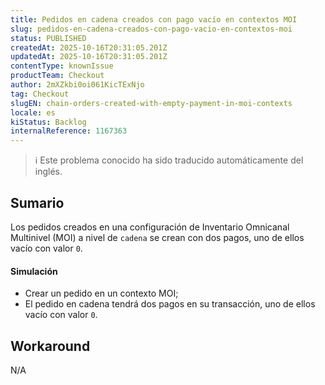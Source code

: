 ```yaml
---
title: Pedidos en cadena creados con pago vacío en contextos MOI
slug: pedidos-en-cadena-creados-con-pago-vacio-en-contextos-moi
status: PUBLISHED
createdAt: 2025-10-16T20:31:05.201Z
updatedAt: 2025-10-16T20:31:05.201Z
contentType: knownIssue
productTeam: Checkout
author: 2mXZkbi0oi061KicTExNjo
tag: Checkout
slugEN: chain-orders-created-with-empty-payment-in-moi-contexts
locale: es
kiStatus: Backlog
internalReference: 1167363
---
```


>ℹ️ Este problema conocido ha sido traducido automáticamente del inglés.

## Sumario


Los pedidos creados en una configuración de Inventario Omnicanal Multinivel (MOI) a nivel de `cadena` se crean con dos pagos, uno de ellos vacío con valor `0`.


#### Simulación



- Crear un pedido en un contexto MOI;
- El pedido en cadena tendrá dos pagos en su transacción, uno de ellos vacío con valor `0`.

## Workaround


N/A



